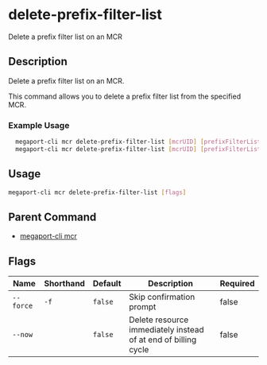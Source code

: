 # delete-prefix-filter-list

Delete a prefix filter list on an MCR

## Description

Delete a prefix filter list on an MCR.

This command allows you to delete a prefix filter list from the specified MCR.

### Example Usage

```sh
  megaport-cli mcr delete-prefix-filter-list [mcrUID] [prefixFilterListID]
  megaport-cli mcr delete-prefix-filter-list [mcrUID] [prefixFilterListID] --force
```

## Usage

```sh
megaport-cli mcr delete-prefix-filter-list [flags]
```


## Parent Command

* [megaport-cli mcr](megaport-cli_mcr.md)
## Flags

| Name | Shorthand | Default | Description | Required |
|------|-----------|---------|-------------|----------|
| `--force` | `-f` | `false` | Skip confirmation prompt | false |
| `--now` |  | `false` | Delete resource immediately instead of at end of billing cycle | false |

